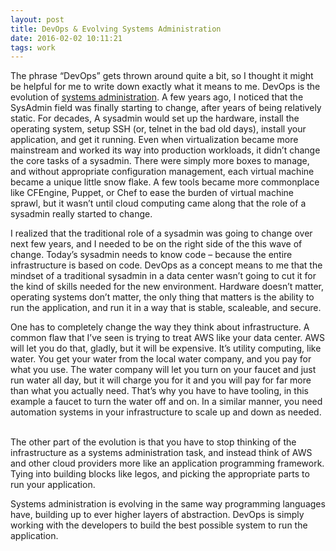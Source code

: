 ```yaml
---
layout: post
title: DevOps & Evolving Systems Administration
date: 2016-02-02 10:11:21
tags: work
---
```


The phrase “DevOps” gets thrown around quite a bit, so I thought it might be helpful for me to write down exactly what it means to me. DevOps is the evolution of [systems administration][1]. A few years ago, I noticed that the SysAdmin field was finally starting to change, after years of being relatively static. For decades, A sysadmin would set up the hardware, install the operating system, setup SSH (or, telnet in the bad old days), install your application, and get it running. Even when virtualization became more mainstream and worked its way into production workloads, it didn’t change the core tasks of a sysadmin. There were simply more boxes to manage, and without appropriate configuration management, each virtual machine became a unique little snow flake. A few tools became more commonplace like CFEngine, Puppet, or Chef to ease the burden of virtual machine sprawl, but it wasn’t until cloud computing came along that the role of a sysadmin really started to change.  

I realized that the traditional role of a sysadmin was going to change over next few years, and I needed to be on the right side of the this wave of change. Today’s sysadmin needs to know code – because the entire infrastructure is based on code. DevOps as a concept means to me that the mindset of a traditional sysadmin in a data center wasn’t going to cut it for the kind of skills needed for the new environment. Hardware doesn’t matter, operating systems don’t matter, the only thing that matters is the ability to run the application, and run it in a way that is stable, scaleable, and secure. 

One has to completely change the way they think about infrastructure. A common flaw that I’ve seen is trying to treat AWS like your data center. AWS will let you do that, gladly, but it will be expensive. It’s utility computing, like water. You get your water from the local water company, and you pay for what you use. The water company will let you turn on your faucet and just run water all day, but it will charge you for it and you will pay for far more than what you actually need. That’s why you have to have tooling, in this example a faucet to turn the water off and on. In a similar manner, you need automation systems in your infrastructure to scale up and down as needed.  

The other part of the evolution is that you have to stop thinking of the infrastructure as a systems administration task, and instead think of AWS and other cloud providers more like an application programming framework. Tying into building blocks like legos, and picking the appropriate parts to run your application. 

Systems administration is evolving in the same way programming languages have, building up to ever higher layers of abstraction. DevOps is simply working with the developers to build the best possible system to run the application. 

[1]:	https://jonathanbuys.com/02-24-2009/systems-administrator.html

